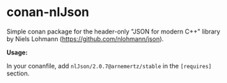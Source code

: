 # conan-nlJson

Simple conan package for the header-only "JSON for modern C++" library by Niels Lohmann (https://github.com/nlohmann/json).

**Usage:**

In your conanfile, add `nlJson/2.0.7@arnemertz/stable` in the `[requires]` section.

